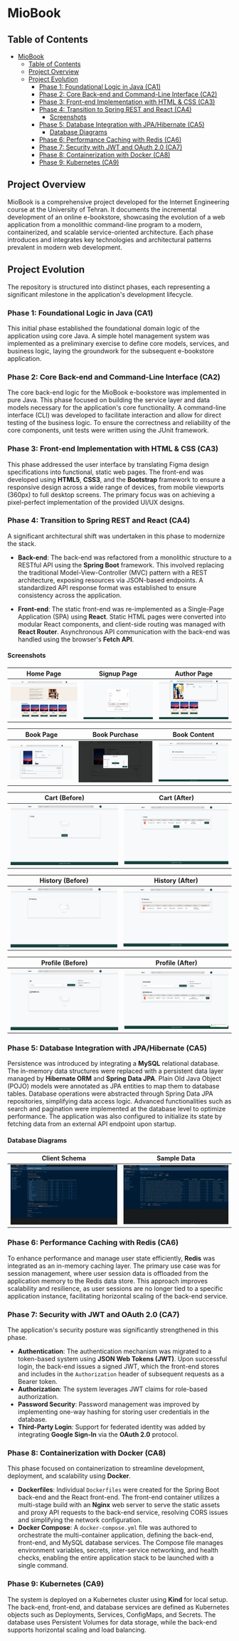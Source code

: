 # MioBook

## Table of Contents

- [MioBook](#miobook)
  - [Table of Contents](#table-of-contents)
  - [Project Overview](#project-overview)
  - [Project Evolution](#project-evolution)
    - [Phase 1: Foundational Logic in Java (CA1)](#phase-1-foundational-logic-in-java-ca1)
    - [Phase 2: Core Back-end and Command-Line Interface (CA2)](#phase-2-core-back-end-and-command-line-interface-ca2)
    - [Phase 3: Front-end Implementation with HTML \& CSS (CA3)](#phase-3-front-end-implementation-with-html--css-ca3)
    - [Phase 4: Transition to Spring REST and React (CA4)](#phase-4-transition-to-spring-rest-and-react-ca4)
      - [Screenshots](#screenshots)
    - [Phase 5: Database Integration with JPA/Hibernate (CA5)](#phase-5-database-integration-with-jpahibernate-ca5)
      - [Database Diagrams](#database-diagrams)
    - [Phase 6: Performance Caching with Redis (CA6)](#phase-6-performance-caching-with-redis-ca6)
    - [Phase 7: Security with JWT and OAuth 2.0 (CA7)](#phase-7-security-with-jwt-and-oauth-20-ca7)
    - [Phase 8: Containerization with Docker (CA8)](#phase-8-containerization-with-docker-ca8)
    - [Phase 9: Kubernetes (CA9)](#phase-9-kubernetes-ca9)

## Project Overview

MioBook is a comprehensive project developed for the Internet Engineering course at the University of Tehran. It documents the incremental development of an online e-bookstore, showcasing the evolution of a web application from a monolithic command-line program to a modern, containerized, and scalable service-oriented architecture. Each phase introduces and integrates key technologies and architectural patterns prevalent in modern web development.

## Project Evolution

The repository is structured into distinct phases, each representing a significant milestone in the application's development lifecycle.

### Phase 1: Foundational Logic in Java (CA1)

This initial phase established the foundational domain logic of the application using core Java. A simple hotel management system was implemented as a preliminary exercise to define core models, services, and business logic, laying the groundwork for the subsequent e-bookstore application.

### Phase 2: Core Back-end and Command-Line Interface (CA2)

The core back-end logic for the MioBook e-bookstore was implemented in pure Java. This phase focused on building the service layer and data models necessary for the application's core functionality. A command-line interface (CLI) was developed to facilitate interaction and allow for direct testing of the business logic. To ensure the correctness and reliability of the core components, unit tests were written using the JUnit framework.

### Phase 3: Front-end Implementation with HTML & CSS (CA3)

This phase addressed the user interface by translating Figma design specifications into functional, static web pages. The front-end was developed using **HTML5**, **CSS3**, and the **Bootstrap** framework to ensure a responsive design across a wide range of devices, from mobile viewports (360px) to full desktop screens. The primary focus was on achieving a pixel-perfect implementation of the provided UI/UX designs.

### Phase 4: Transition to Spring REST and React (CA4)

A significant architectural shift was undertaken in this phase to modernize the stack.

- **Back-end**: The back-end was refactored from a monolithic structure to a RESTful API using the **Spring Boot** framework. This involved replacing the traditional Model-View-Controller (MVC) pattern with a REST architecture, exposing resources via JSON-based endpoints. A standardized API response format was established to ensure consistency across the application.

- **Front-end**: The static front-end was re-implemented as a Single-Page Application (SPA) using **React**. Static HTML pages were converted into modular React components, and client-side routing was managed with **React Router**. Asynchronous API communication with the back-end was handled using the browser's **Fetch API**.

#### Screenshots

| Home Page | Signup Page | Author Page |
|-----------|-------------|-------------|
| ![home-page](./MioBook/pics/home-page.png) | ![signup-page](./MioBook/pics/signup-page.png) | ![author-page](./MioBook/pics/author-page.png) |

| Book Page | Book Purchase | Book Content |
|-----------|---------------|--------------|
| ![book-page](./MioBook/pics/book-page.png) | ![book-page-buy](./MioBook/pics/book-page-buy.png) | ![book-content-page](./MioBook/pics/book-content-page.png) |

| Cart (Before) | Cart (After) |
|---------------|--------------|
| ![cart-page-before](./MioBook/pics/cart-page-before.png) | ![cart-page-after](./MioBook/pics/cart-page-after.png) |

| History (Before) | History (After) |
|------------------|-----------------|
| ![history-page-before](./MioBook/pics/history-page-before.png) | ![history-page-after](./MioBook/pics/history-page-after.png) |

| Profile (Before) | Profile (After) |
|------------------|-----------------|
| ![profile-page-before](./MioBook/pics/profile-page-before.png) | ![profile-page-after](./MioBook/pics/profile-page-after.png) |

### Phase 5: Database Integration with JPA/Hibernate (CA5)

Persistence was introduced by integrating a **MySQL** relational database. The in-memory data structures were replaced with a persistent data layer managed by **Hibernate ORM** and **Spring Data JPA**. Plain Old Java Object (POJO) models were annotated as JPA entities to map them to database tables. Database operations were abstracted through Spring Data JPA repositories, simplifying data access logic. Advanced functionalities such as search and pagination were implemented at the database level to optimize performance. The application was also configured to initialize its state by fetching data from an external API endpoint upon startup.

#### Database Diagrams

| Client Schema | Sample Data |
|---------------|-------------|
| ![mysql-client-schema](./MioBook/pics/mysql-client-schema.png) | ![mysql-sample-data](./MioBook/pics/mysql-sample-data.png) |

### Phase 6: Performance Caching with Redis (CA6)

To enhance performance and manage user state efficiently, **Redis** was integrated as an in-memory caching layer. The primary use case was for session management, where user session data is offloaded from the application memory to the Redis data store. This approach improves scalability and resilience, as user sessions are no longer tied to a specific application instance, facilitating horizontal scaling of the back-end service.

### Phase 7: Security with JWT and OAuth 2.0 (CA7)

The application's security posture was significantly strengthened in this phase.

- **Authentication**: The authentication mechanism was migrated to a token-based system using **JSON Web Tokens (JWT)**. Upon successful login, the back-end issues a signed JWT, which the front-end stores and includes in the `Authorization` header of subsequent requests as a Bearer token.
- **Authorization**: The system leverages JWT claims for role-based authorization.
- **Password Security**: Password management was improved by implementing one-way hashing for storing user credentials in the database.
- **Third-Party Login**: Support for federated identity was added by integrating **Google Sign-In** via the **OAuth 2.0** protocol.

### Phase 8: Containerization with Docker (CA8)

This phase focused on containerization to streamline development, deployment, and scalability using **Docker**.

- **Dockerfiles**: Individual `Dockerfiles` were created for the Spring Boot back-end and the React front-end. The front-end container utilizes a multi-stage build with an **Nginx** web server to serve the static assets and proxy API requests to the back-end service, resolving CORS issues and simplifying the network configuration.
- **Docker Compose**: A `docker-compose.yml` file was authored to orchestrate the multi-container application, defining the back-end, front-end, and MySQL database services. The Compose file manages environment variables, secrets, inter-service networking, and health checks, enabling the entire application stack to be launched with a single command.

### Phase 9: Kubernetes (CA9)

The system is deployed on a Kubernetes cluster using **Kind** for local setup. The back-end, front-end, and database services are defined as Kubernetes objects such as Deployments, Services, ConfigMaps, and Secrets. The database uses Persistent Volumes for data storage, while the back-end supports horizontal scaling and load balancing.
